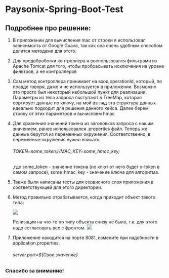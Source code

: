 # Paysonix-Spring-Boot-Test

## Подробнее про решение:

1. В приложении для вычисления mac от строки я использовал зависимость от Google Guava, 
   так как она очень удобным способом делится методами для этого.

2. Для предобработки контроллера я воспользовался фильтрами из Apache Tomcat для того, 
   чтобы пробрасывать исключения на уровне фильтров, а не контроллеров

3. Сам метод контроллера принимает на вход operationId, который, по правде говоря, даже и не используется в приложении. 
   Возможно это просто был некоторый небольшой пункт для реализации. Параметры из тела запроса поступают в TreeMap, 
   которая сортирует данные по ключу, на мой взгляд эта структура данных идеально подходит для решения данного кейса.
   Далее берем строку от этих параметров и вычисляем hmac
   
4. Для сравнения значений токена из заголовков запроса с нашим значением, ранее использовался .properties файл. 
   Теперь же данные берутся из переменных окружения. Соответственно, в переменные окружения нужно вписать:
   ###### TOKEN=some_token;HMAC_KEY=some_hmac_key;
   ,где some_token - значение токена (но клют от него будет x-token в самом запросе), 
   some_hmac_key - значение ключа для алгоритма.

5. Также были написаны тесты для сервисного слоя приложения в соответствующей для этого директории.

6. Метод правильно отрабатывается, когда приходит объект такого типа:
   
   ![](https://sun9-57.userapi.com/impg/1FXVohbJsr2If980n6QNf4pLNhYzkrvg2pf3cQ/NhtItzWvffU.jpg?size=257x187&quality=96&sign=27e24f2b6949b4410de8c5b7740ef38a&type=album)

   Релизации на что-то по типу объекта снизу не было, т.к. для этого надо согласовать все с фронтом.
   ![](https://sun9-56.userapi.com/impg/MDpzZvOajH6Zsf0n1-AL5eynm3KhenBguKfROQ/vdwIYqNhjNE.jpg?size=297x277&quality=96&sign=1939ec9ce731a7b37b033dd322f2a200&type=album)


6. Приложение находится на порте 8081, измените при надобности в application.properties:
      ###### server.port=${Свое значение}

### Спасибо за внимание!
